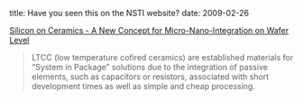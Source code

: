 title: Have you seen this on the NSTI website?
date: 2009-02-26  

[Silicon on Ceramics - A New Concept for Micro-Nano-Integration on Wafer Level
](http://www.nsti.org/news/item.html?id=302])  

> LTCC (low temperature cofired ceramics) are established materials for “System in Package” solutions due to the integration of passive elements, such as capacitors or resistors, associated with short development times as well as simple and cheap processing.